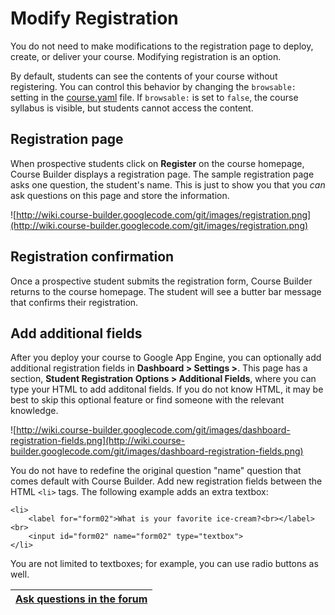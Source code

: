 <h1>Modify Registration</h1>



You do not need to make modifications to the registration page to deploy, create, or deliver your course. Modifying registration is an option.

By default, students can see the contents of your course without registering. You can control this behavior by changing the `browsable:` setting in the [course.yaml](CourseSettings.md) file. If `browsable:` is set to `false`, the course syllabus is visible, but students cannot access the content.

## Registration page ##
When prospective students click on **Register** on the course homepage, Course Builder displays a registration page. The sample registration page asks one question, the student's name. This is just to show you that you _can_ ask questions on this page and store the information.

![http://wiki.course-builder.googlecode.com/git/images/registration.png](http://wiki.course-builder.googlecode.com/git/images/registration.png)

## Registration confirmation ##
Once a prospective student submits the registration form, Course Builder returns to the course homepage. The student will see a butter bar message that confirms their registration.

## Add additional fields ##
After you deploy your course to Google App Engine, you can optionally add additional registration fields in **Dashboard > Settings >**. This page has a section, **Student Registration Options > Additional Fields**, where you can type your HTML to add additonal fields. If you do not know HTML, it may be best to skip this optional feature or find someone with the relevant knowledge.

![http://wiki.course-builder.googlecode.com/git/images/dashboard-registration-fields.png](http://wiki.course-builder.googlecode.com/git/images/dashboard-registration-fields.png)

You do not have to redefine the original question "name" question that comes default with Course Builder. Add new registration fields between the HTML `<li>` tags. The following example adds an extra textbox:

```
<li>
	<label for="form02">What is your favorite ice-cream?<br></label><br>
	<input id="form02" name="form02" type="textbox">
</li>
```

You are not limited to textboxes; for example, you can use radio buttons as well.

| [Ask questions in the forum](https://groups.google.com/forum/?fromgroups#!categories/course-builder-forum/customize-and-deploy-course-builder-code) |
|:----------------------------------------------------------------------------------------------------------------------------------------------------|